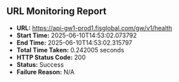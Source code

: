## URL Monitoring Report

- **URL:** https://api-gw1-prod1.fisglobal.com/gw/v1/health
- **Start Time:** 2025-06-10T14:53:02.073792
- **End Time:** 2025-06-10T14:53:02.315797
- **Total Time Taken:** 0.242005 seconds
- **HTTP Status Code:** 200
- **Status:** Success
- **Failure Reason:** N/A
